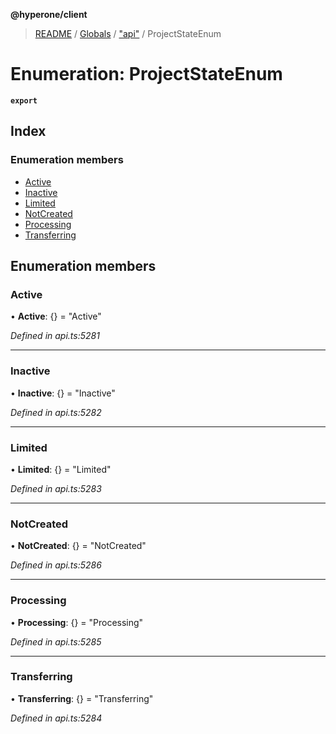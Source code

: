 **@hyperone/client**

> [README](../README.md) / [Globals](../globals.md) / ["api"](../modules/_api_.md) / ProjectStateEnum

# Enumeration: ProjectStateEnum

**`export`** 

## Index

### Enumeration members

* [Active](_api_.projectstateenum.md#active)
* [Inactive](_api_.projectstateenum.md#inactive)
* [Limited](_api_.projectstateenum.md#limited)
* [NotCreated](_api_.projectstateenum.md#notcreated)
* [Processing](_api_.projectstateenum.md#processing)
* [Transferring](_api_.projectstateenum.md#transferring)

## Enumeration members

### Active

•  **Active**: {} = "Active"

*Defined in api.ts:5281*

___

### Inactive

•  **Inactive**: {} = "Inactive"

*Defined in api.ts:5282*

___

### Limited

•  **Limited**: {} = "Limited"

*Defined in api.ts:5283*

___

### NotCreated

•  **NotCreated**: {} = "NotCreated"

*Defined in api.ts:5286*

___

### Processing

•  **Processing**: {} = "Processing"

*Defined in api.ts:5285*

___

### Transferring

•  **Transferring**: {} = "Transferring"

*Defined in api.ts:5284*
